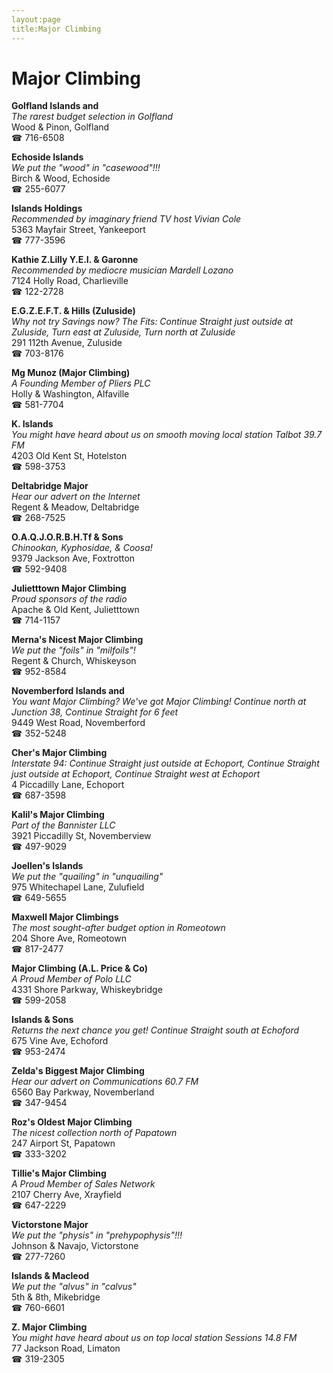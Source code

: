 ```yaml
---
layout:page
title:Major Climbing
---
```

# Major Climbing

**Golfland Islands and**  
_The rarest budget selection in Golfland_  
Wood & Pinon, Golfland  
☎ 716-6508



**Echoside Islands**  
_We put the "wood" in "casewood"!!!_  
Birch & Wood, Echoside  
☎ 255-6077



**Islands Holdings**  
_Recommended by imaginary friend TV host Vivian Cole_  
5363 Mayfair Street, Yankeeport  
☎ 777-3596



**Kathie Z.Lilly Y.E.I. & Garonne**  
_Recommended by mediocre musician Mardell Lozano_  
7124 Holly Road, Charlieville  
☎ 122-2728



**E.G.Z.E.F.T. & Hills (Zuluside)**  
_Why not try Savings now? 
The Fits: Continue Straight just outside at Zuluside, Turn east at Zuluside, Turn north at Zuluside_  
291 112th Avenue, Zuluside  
☎ 703-8176



**Mg Munoz (Major Climbing)**  
_A Founding Member of Pliers PLC_  
Holly & Washington, Alfaville  
☎ 581-7704



**K. Islands**  
_You might have heard about us on smooth moving local station Talbot 39.7 FM_  
4203 Old Kent St, Hotelston  
☎ 598-3753



**Deltabridge Major**  
_Hear our advert on the Internet_  
Regent & Meadow, Deltabridge  
☎ 268-7525



**O.A.Q.J.O.R.B.H.Tf & Sons**  
_Chinookan, Kyphosidae, & Coosa!_  
9379 Jackson Ave, Foxtrotton  
☎ 592-9408



**Julietttown Major Climbing**  
_Proud sponsors of the radio_  
Apache & Old Kent, Julietttown  
☎ 714-1157



**Merna's Nicest Major Climbing**  
_We put the "foils" in "milfoils"!_  
Regent & Church, Whiskeyson  
☎ 952-8584



**Novemberford Islands and**  
_You want Major Climbing? We've got Major Climbing! 
Continue north at Junction 38, Continue Straight for 6 feet_  
9449 West Road, Novemberford  
☎ 352-5248



**Cher's Major Climbing**  
_Interstate 94: Continue Straight just outside at Echoport, Continue Straight just outside at Echoport, Continue Straight west at Echoport_  
4 Piccadilly Lane, Echoport  
☎ 687-3598



**Kalil's Major Climbing**  
_Part of the Bannister LLC_  
3921 Piccadilly St, Novemberview  
☎ 497-9029



**Joellen's Islands**  
_We put the "quailing" in "unquailing"_  
975 Whitechapel Lane, Zulufield  
☎ 649-5655



**Maxwell Major Climbings**  
_The most sought-after budget option in Romeotown_  
204 Shore Ave, Romeotown  
☎ 817-2477



**Major Climbing (A.L. Price & Co)**  
_A Proud Member of Polo LLC_  
4331 Shore Parkway, Whiskeybridge  
☎ 599-2058



**Islands & Sons**  
_Returns the next chance you get! 
Continue Straight south at Echoford_  
675 Vine Ave, Echoford  
☎ 953-2474



**Zelda's Biggest Major Climbing**  
_Hear our advert on Communications 60.7 FM_  
6560 Bay Parkway, Novemberland  
☎ 347-9454



**Roz's Oldest Major Climbing**  
_The nicest collection north of Papatown_  
247 Airport St, Papatown  
☎ 333-3202



**Tillie's Major Climbing**  
_A Proud Member of Sales Network_  
2107 Cherry Ave, Xrayfield  
☎ 647-2229



**Victorstone Major**  
_We put the "physis" in "prehypophysis"!!!_  
Johnson & Navajo, Victorstone  
☎ 277-7260



**Islands & Macleod**  
_We put the "alvus" in "calvus"_  
5th & 8th, Mikebridge  
☎ 760-6601



**Z. Major Climbing**  
_You might have heard about us on top local station Sessions 14.8 FM_  
77 Jackson Road, Limaton  
☎ 319-2305



